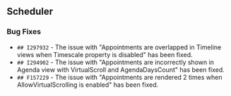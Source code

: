 ##  Scheduler

###    Bug Fixes

- `## I297932` - The issue with "Appointments are overlapped in Timeline views when Timescale property is disabled" has been fixed.
- `## I294902` - The issue with "Appointments are incorrectly shown in Agenda view with VirtualScroll and AgendaDaysCount" has been fixed.
- `## F157229` - The issue with "Appointments are rendered 2 times when AllowVirtualScrolling is enabled" has been fixed.
